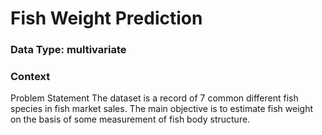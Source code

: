 
# Fish Weight Prediction
### Data Type: multivariate

### Context
Problem Statement
The dataset is a record of 7 common different fish species in fish market sales. The main objective is to estimate fish weight on the basis of some measurement of fish body structure.